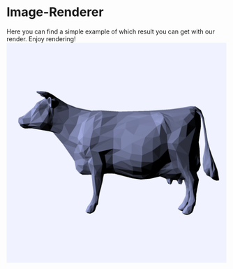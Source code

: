 # Image-Renderer
Here you can find a simple example of which result you can get with our render. Enjoy rendering!
![pretty cow](/res/cow.png)
